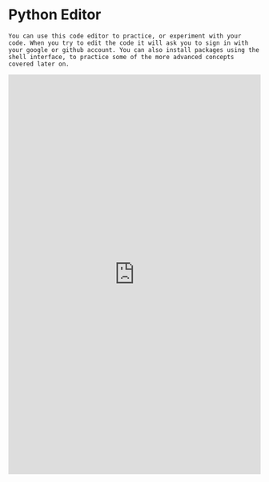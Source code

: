 # Python Editor

```{important}
You can use this code editor to practice, or experiment with your code. When you try to edit the code it will ask you to sign in with your google or github account. You can also install packages using the shell interface, to practice some of the more advanced concepts covered later on.
```
<iframe src="https://trinket.io/embed/python/171cc08a78" width="100%" height="800" frameborder="0" marginwidth="0" marginheight="0" allowfullscreen></iframe>
